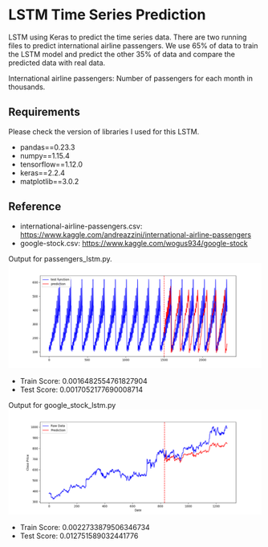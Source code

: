 # LSTM Time Series Prediction
LSTM using Keras to predict the time series data. There are two running files to predict international airline passengers. We use 65% of data to train the LSTM model and predict the other 35% of data and compare the predicted data with real data.

International airline passengers: Number of passengers for each month in thousands.

## Requirements
Please check the version of libraries I used for this LSTM.

- pandas==0.23.3
- numpy==1.15.4
- tensorflow==1.12.0
- keras==2.2.4
- matplotlib==3.0.2

## Reference
- international-airline-passengers.csv: https://www.kaggle.com/andreazzini/international-airline-passengers
- google-stock.csv: https://www.kaggle.com/wogus934/google-stock



Output for passengers_lstm.py.
![](images/passengers_lstm_result.png)

- Train Score: 0.0016482554761827904
- Test Score: 0.0017052177690008714




Output for google_stock_lstm.py
![](images/google_stock_lstm_result.png)

- Train Score: 0.0022733879506346734
- Test Score: 0.012751589032441776
